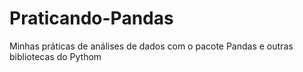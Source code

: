 # Praticando-Pandas
Minhas práticas de análises de dados com o pacote Pandas e outras bibliotecas do Pythom
